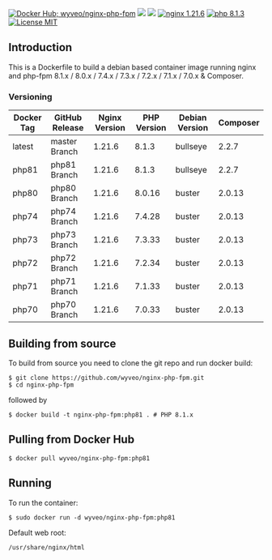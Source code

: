 [![Docker Hub; wyveo/nginx-php-fpm](https://img.shields.io/badge/docker%20hub-wyveo%2Fnginx--php--fpm-blue.svg?&logo=docker&style=for-the-badge)](https://hub.docker.com/r/wyveo/nginx-php-fpm/) [![](https://badges.weareopensource.me/docker/pulls/wyveo/nginx-php-fpm?style=for-the-badge)](https://hub.docker.com/r/wyveo/nginx-php-fpm/) [![](https://img.shields.io/docker/image-size/wyveo/nginx-php-fpm/latest?style=for-the-badge)](https://hub.docker.com/r/wyveo/nginx-php-fpm/) [![nginx 1.21.6](https://img.shields.io/badge/nginx-1.21.6-brightgreen.svg?&logo=nginx&logoColor=white&style=for-the-badge)](https://nginx.org/en/CHANGES) [![php 8.1.3](https://img.shields.io/badge/php--fpm-8.1.3-blue.svg?&logo=php&logoColor=white&style=for-the-badge)](https://secure.php.net/releases/8_1_3.php) [![License MIT](https://img.shields.io/badge/license-MIT-blue.svg?&style=for-the-badge)](https://github.com/wyveo/nginx-php-fpm/blob/master/LICENSE)

## Introduction
This is a Dockerfile to build a debian based container image running nginx and php-fpm 8.1.x / 8.0.x / 7.4.x / 7.3.x / 7.2.x / 7.1.x / 7.0.x & Composer.

### Versioning
| Docker Tag | GitHub Release | Nginx Version | PHP Version | Debian Version | Composer
|-----|-------|-----|--------|--------|------|
| latest | master Branch |1.21.6 | 8.1.3 | bullseye | 2.2.7 |
| php81 | php81 Branch |1.21.6 | 8.1.3 | bullseye | 2.2.7 |
| php80 | php80 Branch |1.21.6 | 8.0.16 | buster | 2.0.13 |
| php74 | php74 Branch |1.21.6 | 7.4.28 | buster | 2.0.13 |
| php73 | php73 Branch |1.21.6 | 7.3.33 | buster | 2.0.13 |
| php72 | php72 Branch |1.21.6 | 7.2.34 | buster | 2.0.13 |
| php71 | php71 Branch |1.21.6 | 7.1.33 | buster | 2.0.13 |
| php70 | php70 Branch |1.21.6 | 7.0.33 | buster | 2.0.13 |

## Building from source
To build from source you need to clone the git repo and run docker build:
```
$ git clone https://github.com/wyveo/nginx-php-fpm.git
$ cd nginx-php-fpm
```

followed by
```
$ docker build -t nginx-php-fpm:php81 . # PHP 8.1.x
```


## Pulling from Docker Hub
```
$ docker pull wyveo/nginx-php-fpm:php81
```

## Running
To run the container:
```
$ sudo docker run -d wyveo/nginx-php-fpm:php81
```

Default web root:
```
/usr/share/nginx/html
```
